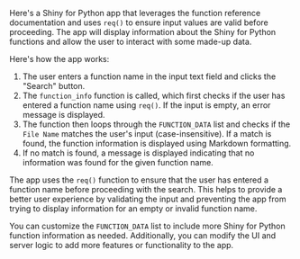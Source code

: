 Here's a Shiny for Python app that leverages the function reference documentation and uses `req()` to ensure input values are valid before proceeding. The app will display information about the Shiny for Python functions and allow the user to interact with some made-up data.

Here's how the app works:

1. The user enters a function name in the input text field and clicks the "Search" button.
2. The `function_info` function is called, which first checks if the user has entered a function name using `req()`. If the input is empty, an error message is displayed.
3. The function then loops through the `FUNCTION_DATA` list and checks if the `File Name` matches the user's input (case-insensitive). If a match is found, the function information is displayed using Markdown formatting.
4. If no match is found, a message is displayed indicating that no information was found for the given function name.

The app uses the `req()` function to ensure that the user has entered a function name before proceeding with the search. This helps to provide a better user experience by validating the input and preventing the app from trying to display information for an empty or invalid function name.

You can customize the `FUNCTION_DATA` list to include more Shiny for Python function information as needed. Additionally, you can modify the UI and server logic to add more features or functionality to the app.